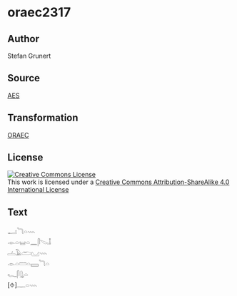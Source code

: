 # oraec2317

## Author

Stefan Grunert

## Source

[AES](https://github.com/simondschweitzer/aes)

## Transformation

[ORAEC](https://oraec.github.io/)

## License

<a rel="license" href="http://creativecommons.org/licenses/by-sa/4.0/"><img alt="Creative Commons License" style="border-width:0" src="https://i.creativecommons.org/l/by-sa/4.0/88x31.png" /></a><br />This work is licensed under a <a rel="license" href="http://creativecommons.org/licenses/by-sa/4.0/">Creative Commons Attribution-ShareAlike 4.0 International License</a>

## Text

𓂝𓆓𓏏𓇠<br>
𓁹𓏏𓊠𓏏𓈖𓋴𓌫𓄤<br>
𓐟𓄿𓂧𓈋𓇠<br>
𓁹𓏏𓏠𓏏𓈙𓆓𓏏<br>
𓆑𓋴𓊮𓏏<br>
[⯑]𓊃𓏏𓇠<br>
